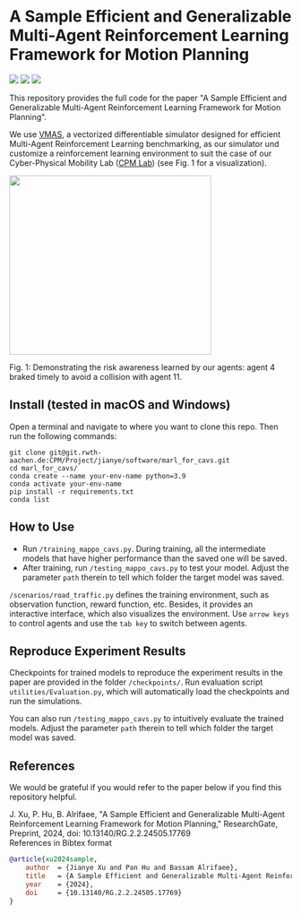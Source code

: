 # A Sample Efficient and Generalizable Multi-Agent Reinforcement Learning Framework for Motion Planning
<!-- icons from https://simpleicons.org/ -->
<a href="http://dx.doi.org/10.13140/RG.2.2.24505.17769" target="_blank"><img src="https://img.shields.io/badge/Preprint-Paper-00629B"></a>
<a href="https://youtu.be/36gCamoqEcA" target="_blank"><img src="https://img.shields.io/badge/-Video-FF0000?logo=YouTube"></a>
<a href="https://github.com/cas-lab-munich/generalizable-marl" target="_blank"><img src="https://img.shields.io/badge/-GitHub-181717?logo=GitHub"></a>

This repository provides the full code for the paper "A Sample Efficient and Generalizable Multi-Agent Reinforcement Learning Framework for Motion Planning".

We use <a href="https://github.com/proroklab/VectorizedMultiAgentSimulator" target="_blank">VMAS</a>, a vectorized differentiable simulator designed for efficient Multi-Agent Reinforcement Learning benchmarking, as our simulator und customize a reinforcement learning environment to suit the case of our Cyber-Physical Mobility Lab (<a href="https://cpm.embedded.rwth-aachen.de/">CPM Lab</a>) (see Fig. 1 for a visualization).


<img src="assets/generalizable-MARL.gif" width="360" height="320"/>
<p>Fig. 1: Demonstrating the risk awareness learned by our agents: agent 4 braked timely to avoid a collision with agent 11.</p>

## Install (tested in macOS and Windows)
Open a terminal and navigate to where you want to clone this repo. Then run the following commands:
```
git clone git@git.rwth-aachen.de:CPM/Project/jianye/software/marl_for_cavs.git
cd marl_for_cavs/
conda create --name your-env-name python=3.9
conda activate your-env-name
pip install -r requirements.txt
conda list
```

## How to Use
- Run `/training_mappo_cavs.py`. During training, all the intermediate models that have higher performance than the saved one will be saved.
- After training, run `/testing_mappo_cavs.py` to test your model. Adjust the parameter `path` therein to tell which folder the target model was saved.

`/scenarios/road_traffic.py` defines the training environment, such as observation function, reward function, etc. Besides, it provides an interactive interface, which also visualizes the environment. Use `arrow keys` to control agents and use the `tab key` to switch between agents.

## Reproduce Experiment Results
Checkpoints for trained models to reproduce the experiment results in the paper are provided in the folder `/checkpoints/`. Run evaluation script `utilities/Evaluation.py`, which will automatically load the checkpoints and run the simulations.

You can also run `/testing_mappo_cavs.py` to intuitively evaluate the trained models. Adjust the parameter `path` therein to tell which folder the target model was saved.

## References
We would be grateful if you would refer to the paper below if you find this repository helpful.


<summary>
J. Xu, P. Hu, B. Alrifaee, "A Sample Efficient and Generalizable Multi-Agent Reinforcement Learning Framework for Motion Planning," ResearchGate, Preprint, 2024, doi: 10.13140/RG.2.2.24505.17769
<br>

</summary>

<summary>
References in Bibtex format
</summary>
<p>

```bibtex
@article{xu2024sample,
    author  = {Jianye Xu and Pan Hu and Bassam Alrifaee},
    title   = {A Sample Efficient and Generalizable Multi-Agent Reinforcement Learning Framework for Motion Planning},
    year    = {2024},
    doi     = {10.13140/RG.2.2.24505.17769}
}
```

</p>